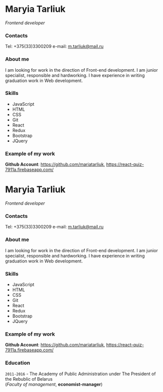 # **Maryia Tarliuk**
*Frontend developer*

### Contacts
Tel: +375(33)3300209
e-mail: m.tarliuk@mail.ru

### About me
I am looking for work in the direction of Front-end development. I am junior specialist, responsible and hardworking. I have experience in writing graduation work in Web development.

### Skills
 - JavaScript
 - HTML
 - CSS
 - Git
 - React
 - Redux
 - Bootstrap
 - JQuery

### Example of my work 
**Github Account**: <https://github.com/mariatarliuk>, 
<https://react-quiz-7911a.firebaseapp.com/>

# **Maryia Tarliuk**
*Frontend developer*

### Contacts
Tel: +375(33)3300209
e-mail: m.tarliuk@mail.ru

### About me
I am looking for work in the direction of Front-end development. I am junior specialist, responsible and hardworking. I have experience in writing graduation work in Web development.

### Skills
 - JavaScript
 - HTML
 - CSS
 - Git
 - React
 - Redux
 - Bootstrap
 - JQuery

### Example of my work 
**Github Account**: <https://github.com/mariatarliuk>, 
<https://react-quiz-7911a.firebaseapp.com/>

### Education 
  `2011-2016`  - The Academy of Public Administration under The President of the Rebublic of    Belarus  
      (*Faculty of management*, **economist-manager**)

